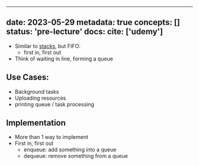 
---
date: 2023-05-29
metadata: true
concepts: []
status: 'pre-lecture'
docs: 
cite: ['udemy']
---

- Similar to [stacks](stacks.md), but FIFO: 
	- first in, first out
- Think of waiting in line, forming a queue


## Use Cases:

- Background tasks
- Uploading resources
- printing queue / task processing

## Implementation

 - More than 1 way to implement
 - First in, first out
	 - enqueue: add something into a queue
	 - dequeue: remove something from a queue